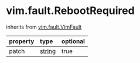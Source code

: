 vim.fault.RebootRequired
========================
inherits from [vim.fault.VimFault](docs/vim.fault.VimFault.md)

| property | type | optional |
|:---------|:-----|:---------|
| patch | [string](string.md "string") | true |
